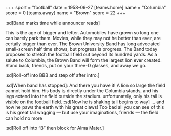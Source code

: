 +++
sport = "football"
date = 1958-09-27
[teams.home]
name = "Columbia"
score = 0
[teams.away]
name = "Brown"
score = 22
+++

:sd[Band marks time while announcer reads]

This is the age of bigger and letter. Automobiles have grown so long one can barely park them. Movies, while they may not he better than ever, are certaily bigger than ever. The Brown University Band has long advocated small-screen half time shows, but progress is progress. The Band today proposes to stretch the football field out beyond its hundred yards. As a salute to Columbia, the Brown Band will form the largest lion ever created. Stand back, friends, put on your three-D glasses, and away we go.

:sd[Roll-off into BBB and step off after intro.]

:sd[When band has stopped]: And there you have it! A lion so large the field cannot hold him. His body is directly under the Columbia stands, and his legs extend into the field outside the stadium. unfortunately, only his tail is visible on the football field. :sd[Now he is shaking tail begins to way] … and how he paws the earth with his great claws! Too bad all you can see of this is his great tail wagging — but use your imaginations, friends — the field can hold no more

:sd[Roll off into “B” then block for Alma Mater.]
